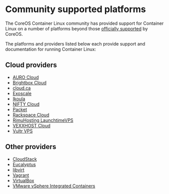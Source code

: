 # Community supported platforms

The CoreOS Container Linux community has provided support for Container Linux on a number of platforms beyond those [officially supported][official-support] by CoreOS.

The platforms and providers listed below each provide support and documentation for running Container Linux:

## Cloud providers

* [AURO Cloud][auro]
* [Brightbox Cloud][brightbox]
* [cloud.ca][cloud-ca]
* [Exoscale][exoscale]
* [Ikoula][ikoula]
* [NIFTY Cloud][nifty]
* [Packet][packet]
* [Rackspace Cloud][rackspace]
* [RimuHosting LaunchtimeVPS][rimuhosting]
* [VEXXHOST Cloud][vexxhost]
* [Vultr VPS][vultr]

## Other providers

* [CloudStack][cloudstack]
* [Eucalyptus][eucalyptus]
* [libvirt][libvirt]
* [Vagrant][vagrant]
* [VirtualBox][virtualbox]
* [VMware vSphere Integrated Containers][vmware-containers]


[auro]: booting-on-auro.md
[brightbox]: booting-on-brightbox.md
[cloud-ca]: booting-on-cloudca.md
[exoscale]: booting-on-exoscale.md
[ikoula]: booting-on-ikoula.md
[nifty]: booting-on-niftycloud.md
[packet]: booting-on-packet.md
[rackspace]: booting-on-rackspace.md
[rimuhosting]: booting-on-launchtimevps.md
[vexxhost]: booting-on-vexxhost.md
[vultr]: booting-on-vultr.md
[cloudstack]: booting-on-cloudstack.md
[eucalyptus]: booting-on-eucalyptus.md
[libvirt]: booting-with-libvirt.md
[vagrant]: booting-on-vagrant.md
[virtualbox]: booting-on-virtualbox.md
[vmware-containers]: booting-on-vmware.md
[official-support]: https://coreos.com/os/docs/latest/
